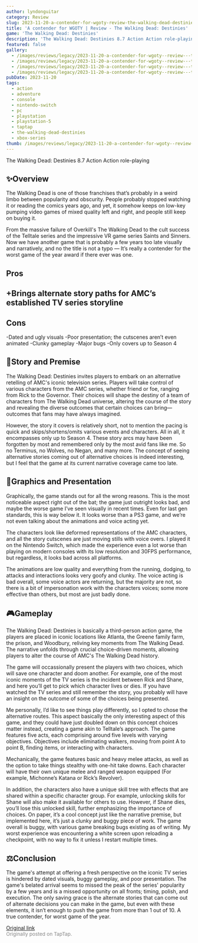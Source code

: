 ```yaml
---
author: lyndonguitar
category: Review
slug: 2023-11-20-a-contender-for-wgoty-review-the-walking-dead-destinies
title: 'A contender for WGOTY | Review - The Walking Dead: Destinies'
game: 'The Walking Dead: Destinies'
description: 'The Walking Dead: Destinies 8.7 Action Action role-playing'
featured: false
gallery:
  - /images/reviews/legacy/2023-11-20-a-contender-for-wgoty--review---the-walking-dead-destinies-0.avif
  - /images/reviews/legacy/2023-11-20-a-contender-for-wgoty--review---the-walking-dead-destinies-1.avif
  - /images/reviews/legacy/2023-11-20-a-contender-for-wgoty--review---the-walking-dead-destinies-2.avif
  - /images/reviews/legacy/2023-11-20-a-contender-for-wgoty--review---the-walking-dead-destinies-3.avif
pubDate: 2023-11-20
tags:
  - action
  - adventure
  - console
  - nintendo-switch
  - pc
  - playstation
  - playstation-5
  - taptap
  - the-walking-dead-destinies
  - xbox-series
thumb: /images/reviews/legacy/2023-11-20-a-contender-for-wgoty--review---the-walking-dead-destinies-0.avif
---
```


The Walking Dead: Destinies
8.7
Action
Action role-playing


## ✨Overview

The Walking Dead is one of those franchises that’s probably in a weird limbo between popularity and obscurity. People probably stopped watching it or reading the comics years ago, and yet, it somehow keeps on low-key pumping video games of mixed quality left and right, and people still keep on buying it.

From the massive failure of Overkill's The Walking Dead to the cult success of the Telltale series and the impressive VR game series Saints and Sinners. Now we have another game that is probably a few years too late visually and narratively, and no the title is not a typo — It’s really a contender for the worst game of the year award if there ever was one.




## Pros



## +Brings alternate story paths for AMC’s established TV series storyline




## Cons


-Dated and ugly visuals
-Poor presentation; the cutscenes aren’t even animated
-Clunky gameplay
-Major bugs
-Only covers up to Season 4


## 📖Story and Premise

The Walking Dead: Destinies invites players to embark on an alternative retelling of AMC's iconic television series. Players will take control of various characters from the AMC series, whether friend or foe, ranging from Rick to the Governor. Their choices will shape the destiny of a team of characters from The Walking Dead universe, altering the course of the story and revealing the diverse outcomes that certain choices can bring—outcomes that fans may have always imagined.

However, the story it covers is relatively short, not to mention the pacing is quick and skips/shortens/omits various events and characters. All in all, it encompasses only up to Season 4. These story arcs may have been forgotten by most and remembered only by the most avid fans like me. So no Terminus, no Wolves, no Negan, and many more. The concept of seeing alternative stories coming out of alternative choices is indeed interesting, but I feel that the game at its current narrative coverage came too late.


## 🎨Graphics and Presentation

Graphically, the game stands out for all the wrong reasons. This is the most noticeable aspect right out of the bat; the game just outright looks bad, and maybe the worse game I’ve seen visually in recent times. Even for last gen standards, this is way below it. It looks worse than a PS3 game, and we’re not even talking about the animations and voice acting yet.

The characters look like deformed representations of the AMC characters, and all the story cutscenes are just moving stills with voice overs. I played it on the Nintendo Switch, which made the experience even a lot worse than playing on modern consoles with its low resolution and 30FPS performance, but regardless, it looks bad across all platforms.

The animations are low quality and everything from the running, dodging, to attacks and interactions looks very goofy and clunky. The voice acting is bad overall, some voice actors are returning, but the majority are not, so there is a bit of impersonation work with the characters voices; some more effective than others, but most are just badly done.


## 🎮Gameplay

The Walking Dead: Destinies is basically a third-person action game, the players are placed in iconic locations like Atlanta, the Greene family farm, the prison, and Woodbury, reliving key moments from The Walking Dead. The narrative unfolds through crucial choice-driven moments, allowing players to alter the course of AMC's The Walking Dead history.

The game will occassionally present the players with two choices, which will save one character and doom another. For example, one of the most iconic moments of the TV series is the incident between Rick and Shane, and here you’ll get to pick which character lives or dies. If you have watched the TV series and still remember the story, you probably will have an insight on the outcome of some of the choices being presented.

Me personally, I’d like to see things play differently, so I opted to chose the alternative routes. This aspect basically the only interesting aspect of this game, and they could have just doubled down on this concept choices matter instead, creating a game akin to Telltale’s approach. The game features five acts, each comprising around five levels with varying objectives. Objectives include eliminating walkers, moving from point A to point B, finding items, or interacting with characters.

Mechanically, the game features basic and heavy melee attacks, as well as the option to take things stealthy with one-hit take downs. Each character will have their own unique melee and ranged weapon equipped (For example, Michonne’s Katana or Rick’s Revolver).

In addition, the characters also have a unique skill tree with effects that are shared within a specific character group. For example, unlocking skills for Shane will also make it available for others to use. However, if Shane dies, you’ll lose this unlocked skill, further emphasizing the importance of choices. On paper, it’s a cool concept just like the narrative premise, but implemented here, it’s just a clunky and buggy piece of work. The game overall is buggy, with various game breaking bugs existing as of writing. My worst experience was encountering a white screen upon reloading a checkpoint, with no way to fix it unless I restart multiple times.


## ⚖️Conclusion

The game's attempt at offering a fresh perspective on the iconic TV series is hindered by dated visuals, buggy gameplay, and poor presentation. The game's belated arrival seems to missed the peak of the series' popularity by a few years and is a missed opportunity on all fronts; timing, polish, and execution. The only saving grace is the alternate stories that can come out of alternate decisions you can make in the game, but even with these elements, it isn’t enough to push the game from more than 1 out of 10. A true contender, for worst game of the year.

[Original link](https://www.taptap.io/post/6571261)<br><span style="font-size: 0.95em; color: #888;">Originally posted on TapTap.</span>